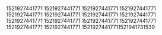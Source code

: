1521927441771
1521927441771
1521927441771
1521927441771
1521927441771
1521927441771
1521927441771
1521927441771
1521927441771
1521927441771
1521927441771
1521927441771
1521927441771
1521927441771
15219274417711521941731539